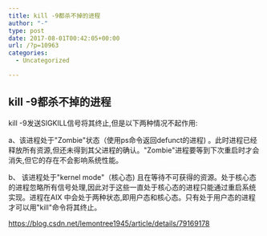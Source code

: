 ```yaml
---
title: kill -9都杀不掉的进程
author: "-"
type: post
date: 2017-08-01T00:42:05+00:00
url: /?p=10963
categories:
  - Uncategorized

---
```

## kill -9都杀不掉的进程
kill -9发送SIGKILL信号将其终止,但是以下两种情况不起作用: 
  
a、该进程处于"Zombie"状态（使用ps命令返回defunct的进程) 。此时进程已经释放所有资源,但还未得到其父进程的确认。"Zombie"进程要等到下次重启时才会消失,但它的存在不会影响系统性能。
  
b、 该进程处于"kernel mode"（核心态) 且在等待不可获得的资源。处于核心态的进程忽略所有信号处理,因此对于这些一直处于核心态的进程只能通过重启系统实现。进程在AIX 中会处于两种状态,即用户态和核心态。只有处于用户态的进程才可以用"kill"命令将其终止。
  
https://blog.csdn.net/lemontree1945/article/details/79169178